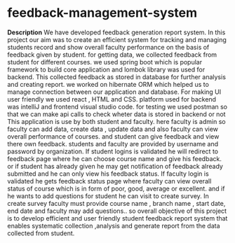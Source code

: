 # feedback-management-system
**Description**
We have developed feedback generation report system. 
In this project our aim was to create an efficient system for tracking and managing students record and show overall faculty performance on the basis of feedback given by student.
for getting data, we collected feedback from student for different courses. we used spring boot which is popular framework to build core application and lombok library was used for backend.
This collected feedback as stored in database for further analysis and creating report.
we worked on hibernate ORM which helped us to manage connection between our application and database.
For making UI user friendly we used react , HTML and CSS. 
platform used for backend was intelliJ and frontend  visual studio code.
for testing we used postman so that we can make api calls to check wheter data is stored in backend or not
This application is use by both student and faculty. here faculty is admin so faculty can add data, create data , update data and also faculty can view overall performance of courses.
and student can give feedback and view there own feedback.
students and faculty are provided by username and password by organization.
If student logins is validated he will redirect to feedback page where he can choose course name and give his feedback. or if student has already given he may get notification of feedback already submitted and he can only view his feedback status.
If faculty login is validated he gets feedback status page where faculty can view overall status of course which is in form of poor, good, average or excellent. and if he wants to add questions for student he can visit to create survey. In create survey faculty must provide course name , branch name , start date, end date and faculty may add questions..
so overall objective of this project is to develop efficient and user friendly student feedback report system that enables systematic collection ,analysis and generate report from the data collected from student.
